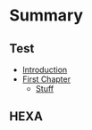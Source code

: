 # Summary

## Test

* [Introduction](README.md)
* [First Chapter](chapter1.md)
  * [Stuff](stuff.md)

## HEXA

